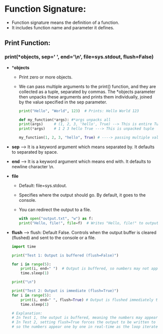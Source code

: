# **Function Signature:**

* Function signature means the definition of a function.
* It includes function name and parameter it defines.

## **Print Function:**

### print(*objects, sep=' ', end='\n', file=sys.stdout, flush=False)

* ***objects**
  * Print zero or more objects.
  
  * We can pass multiple arguments to the print() function, and they are collected as a tuple, separated by commas. The *objects parameter then unpacks these arguments and prints them individually, joined by the value specified in the sep parameter.

    ```python
    print("Hello", "World", 123)  # Prints: Hello World 123
    ```

    ```python
    def my_function(*args): #*args unpacks all
    print(args)     # (1, 2, 3, 'hello', True) --> This is entire Tuple
    print(*args)    # 1 2 3 hello True ---> This is unpacked tuple

    my_function(1, 2, 3, "hello", True) # ----> passing multiple values as argument
    ```

* **sep** --> It is a keyword argument which means separated by.
It defaults to separated by space.
* **end** --> It is a keyword argument which means end with.
It defaults to newline character \n.

* **file**
  * Default: file=sys.stdout.
  
  * Specifies where the output should go. By default, it goes to the console.
  
  * You can redirect the output to a file.
  
    ```python
    with open("output.txt", "w") as f:
    print("Hello, file!", file=f)  # Writes "Hello, file!" to output.txt
    ```

* **flush** --> flush: Default False. Controls when the output buffer is cleared (flushed) and sent to the console or a file.
  
  ```python
  import time

  print("Test 1: Output is buffered (flush=False)")

  for i in range(5):
      print(i, end=" ")  # Output is buffered, so numbers may not appear immediately.
      time.sleep(1)

  print("\n") 

  print("Test 2: Output is immediate (flush=True)")
  for i in range(5):
      print(i, end=" ", flush=True) # Output is flushed immediately to the console, numbers appear in real-time.
      time.sleep(1)

  # Explanation:
  # In Test 1, the output is buffered, meaning the numbers may appear all at once after the loop finishes.
  # In Test 2, setting flush=True forces the output to be written to the console immediately, 
  # so the numbers appear one by one in real-time as the loop iterates.

  ```
